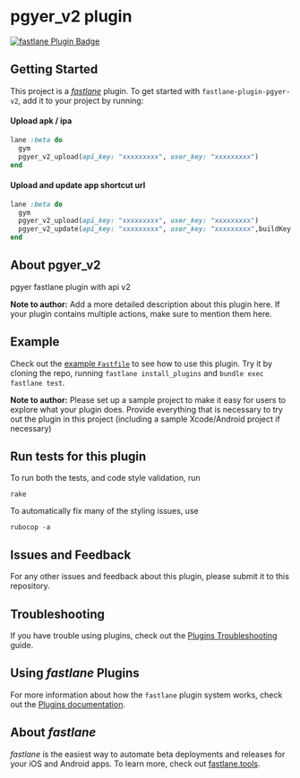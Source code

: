 # pgyer_v2 plugin

[![fastlane Plugin Badge](https://rawcdn.githack.com/fastlane/fastlane/master/fastlane/assets/plugin-badge.svg)](https://rubygems.org/gems/fastlane-plugin-pgyer-v2)

## Getting Started

This project is a [_fastlane_](https://github.com/fastlane/fastlane) plugin. To get started with `fastlane-plugin-pgyer-v2`, add it to your project by running:

#### Upload apk / ipa
```ruby
lane :beta do
  gym
  pgyer_v2_upload(api_key: "xxxxxxxxx", user_key: "xxxxxxxxx")
end
```
#### Upload and update app shortcut url
```ruby
lane :beta do
  gym
  pgyer_v2_upload(api_key: "xxxxxxxxx", user_key: "xxxxxxxxx")
  pgyer_v2_update(api_key: "xxxxxxxxx", user_key: "xxxxxxxxx",buildKey:"xxxxxxxxx",buildShortcutUrl:"xxxxx")
end

```

## About pgyer_v2

pgyer fastlane plugin with api v2

**Note to author:** Add a more detailed description about this plugin here. If your plugin contains multiple actions, make sure to mention them here.

## Example

Check out the [example `Fastfile`](fastlane/Fastfile) to see how to use this plugin. Try it by cloning the repo, running `fastlane install_plugins` and `bundle exec fastlane test`.

**Note to author:** Please set up a sample project to make it easy for users to explore what your plugin does. Provide everything that is necessary to try out the plugin in this project (including a sample Xcode/Android project if necessary)

## Run tests for this plugin

To run both the tests, and code style validation, run

```
rake
```

To automatically fix many of the styling issues, use
```
rubocop -a
```

## Issues and Feedback

For any other issues and feedback about this plugin, please submit it to this repository.

## Troubleshooting

If you have trouble using plugins, check out the [Plugins Troubleshooting](https://docs.fastlane.tools/plugins/plugins-troubleshooting/) guide.

## Using _fastlane_ Plugins

For more information about how the `fastlane` plugin system works, check out the [Plugins documentation](https://docs.fastlane.tools/plugins/create-plugin/).

## About _fastlane_

_fastlane_ is the easiest way to automate beta deployments and releases for your iOS and Android apps. To learn more, check out [fastlane.tools](https://fastlane.tools).
